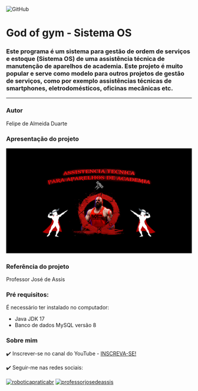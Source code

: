 ![GitHub](https://img.shields.io/github/license/felipea1/Academia-SistemaOS?color=green)
# God of gym - Sistema OS
### Este programa é um sistema para gestão de ordem de serviços e estoque (**Sistema OS**) de uma assistência técnica de manutenção de aparelhos de academia.  Este projeto é muito popular e serve como modelo para outros projetos de gestão de serviços, como por exemplo assistências técnicas de smartphones, eletrodomésticos, oficinas mecânicas etc.
<HR>

### Autor
Felipe de Almeida Duarte
### Apresentação do projeto
!["Sistema OS"](img/Design%20sem%20nome%20(2).png)
### Referência do projeto
Professor José de Assis

### Pré requisitos:
É necessário ter instalado no computador:
* Java JDK 17
* Banco de dados MySQL versão 8

### Sobre mim
:heavy_check_mark: Inscrever-se no canal do YouTube - [INSCREVA-SE!](https://www.youtube.com/channel/UC1e3Muh9VUtdEPL1kyIfcUw?sub_confirmation=1)

:heavy_check_mark: Seguir-me nas redes sociais:
<p align="left">
<a href="https://www.youtube.com/@yfelpsz2302" target="blank"><img align="center" src="https://raw.githubusercontent.com/rahuldkjain/github-profile-readme-generator/master/src/images/icons/Social/youtube.svg" alt="roboticapraticabr" height="30" width="40" /></a>
<a href="https://www.linkedin.com/in/felipe-duarte-5b12a4238/" target="blank"><img align="center" src="https://raw.githubusercontent.com/rahuldkjain/github-profile-readme-generator/master/src/images/icons/Social/linked-in-alt.svg" alt="professorjosedeassis" height="30" width="40" /></a>
</p>
